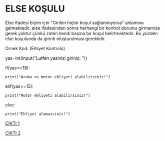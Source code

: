 #  ELSE KOŞULU

Else ifadesi bizim için "Girilen hiçbir koşul sağlanmıyorsa" anlamına gelmektedir, else ifadesinden sonra herhangi bir kontrol durumu girmemize gerek yoktur çünkü zaten kendi başına bir koşul belirtmektedir. Bu yüzden else koşulunda da girinti oluşturulması gereklidir.

Örnek Kod: (Ehliyet Kontrolü)

yas=int(input("Lutfen yasinizi giriniz: "))

if(yas>=18):

    print("Araba ve motor ehliyeti alabilirsiniz!")
elif(yas>=15):

    print("Motor ehliyeti alabilirsiniz!")
else:

    print("Ehliyet alamazsiniz!")

<a href="https://github.com/ebrarrkaya/202/blob/65c7e1781650893acc67ef7c5e75921f4efbc245/eee.png">ÇIKTI 1</a>

<a href="https://github.com/ebrarrkaya/202/blob/60c3b007a744658fa7a3e0155e8ec51814e2adb6/AAAAA.png">ÇIKTI 2</a>
